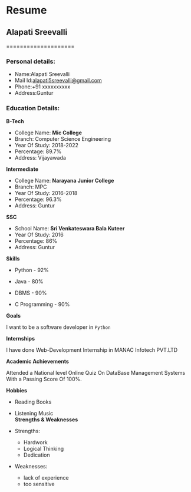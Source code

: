 # Resume

## Alapati Sreevalli
====================

### Personal details:

- Name:Alapati Sreevalli<br>
- Mail Id:alapati5sreevalli@gmail.com<br>
- Phone:+91 xxxxxxxxxx<br>
- Address:Guntur<br>
### Education Details:

**B-Tech**

- College Name: __Mic College__<br>
- Branch: Computer Science Engineering<br>
- Year Of Study: 2018-2022<br>
- Percentage: 89.7%<br>
- Address: Vijayawada<br>

**Intermediate**

- College Name: __Narayana Junior College__<br>
- Branch: MPC<br>
- Year Of Study: 2016-2018<br>
- Percentage: 96.3%<br>
- Address: Guntur<br>

**SSC**
- School Name: __Sri Venkateswara Bala Kuteer__<br>
- Year Of Study: 2016<br>
- Percentage: 86%<br>
- Address: Guntur<br>

**Skills**

- Python - 92%

- Java - 80%

- DBMS - 90%

- C Programming - 90%

**Goals**

I want to be a software developer in `Python`

**Internships**

I have done Web-Development Internship in MANAC Infotech PVT.LTD

**Academic Achievements**

Attended a National level Online Quiz On DataBase Management Systems With a Passing Score Of 100%.

**Hobbies**

- Reading Books<br>
- Listening Music<br>
**Strengths & Weaknesses**

- Strengths:

    - Hardwork<br>
    - Logical Thinking<br>
    - Dedication<br>
- Weaknesses:

    - lack of experience<br>
    - too sensitive<br>





     
